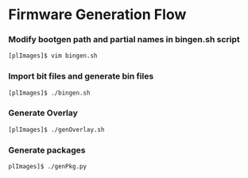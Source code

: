 # Firmware Generation Flow

### Modify bootgen path and partial names in bingen.sh script

```bash
[plImages]$ vim bingen.sh
```

### Import bit files and generate bin files

```bash
[plImages]$ ./bingen.sh
```

### Generate Overlay

```bash
[plImages]$ ./genOverlay.sh
```

### Generate packages

```bash
plImages]$ ./genPkg.py
```
